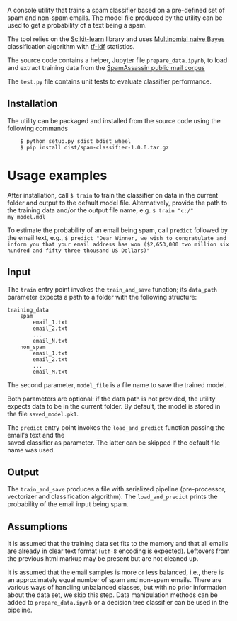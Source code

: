 A console utility that trains a spam classifier based on a pre-defined set of spam and non-spam emails.
The model file produced by the utility can be used to get a probability of a text being a spam.

The tool relies on the [Scikit-learn](http://scikit-learn.org) library and uses 
[Multinomial naive Bayes](https://scikit-learn.org/stable/modules/generated/sklearn.naive_bayes.MultinomialNB.html) classification algorithm with 
[tf-idf](https://scikit-learn.org/stable/modules/generated/sklearn.feature_extraction.text.TfidfVectorizer.html) statistics.
 

The source code contains a helper, Jupyter file `prepare_data.ipynb`, to load and extract training data 
from the [SpamAssassin public mail corpus](http://spamassassin.apache.org/old/publiccorpus/)

The `test.py` file contains unit tests to evaluate classifier performance. 

## Installation
The utility can be packaged and installed from the source code using the following commands
```
    $ python setup.py sdist bdist_wheel
    $ pip install dist/spam-classifier-1.0.0.tar.gz
```

# Usage examples
After installation, call `$ train` to train the classifier on data in the current folder and output to the default model file.
Alternatively, provide the path to the training data and/or the output file name, e.g. `$ train "c:/" my_model.mdl`

To estimate the probability of an email being spam, call `predict` followed by the email text, e.g.,
`$ predict "Dear Winner, we wish to congratulate and inform you that your email address has won ($2,653,000 two million six hundred and fifty three thousand US Dollars)" `

## Input 
The `train` entry point invokes the `train_and_save` function; its `data_path` parameter expects a path to a folder with the following structure:
```
training_data
    spam
        email_1.txt
        email_2.txt
        ...
        email_N.txt
    non_spam
        email_1.txt
        email_2.txt
        ...
        email_M.txt
```
The second parameter, `model_file` is a file name to save the trained model.

Both parameters are optional: if the data path is not provided, 
the utility expects data to be in the current folder. 
By default, the model is stored in the file `saved_model.pk1`. 

The `predict` entry point invokes the `load_and_predict` function passing the email's text and the  
saved classifier as parameter. The latter can be skipped if the default file name was used.  

## Output 
The `train_and_save` produces a file with serialized pipeline (pre-processor, vectorizer and classification algorithm). 
The `load_and_predict` prints the probability of the email input being spam.

## Assumptions 
It is assumed that the training data set fits to the memory and that all emails are already in clear text format (`utf-8` encoding is expected).
Leftovers from the previous html markup may be present but are not cleaned up. 

It is assumed that the email samples is more or less balanced, i.e., there is an approximately equal number of spam and non-spam emails. 
There are various ways of handling unbalanced classes, but with no prior information about the data set, we skip this step. 
Data manipulation methods can be added to `prepare_data.ipynb` or a decision tree classifier can be used in the pipeline.
 


  



